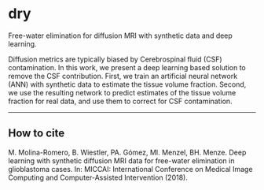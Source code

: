 # dry
Free-water elimination for diffusion MRI with synthetic data and deep learning.

Diffusion metrics are typically biased by Cerebrospinal fluid (CSF) contamination. In this work, we present a deep learning based solution to remove the CSF contribution. First, we train an artificial neural network (ANN) with synthetic data to estimate the tissue volume fraction. Second, we use the resulting network to predict estimates of the tissue volume fraction for real data, and use them to correct for CSF contamination. 

***
## How to cite
M. Molina-Romero, B. Wiestler, PA. Gómez, MI. Menzel, BH. Menze. Deep learning with synthetic diffusion MRI data for free-water elimination in glioblastoma cases. In: MICCAI: International Conference on Medical Image Computing and Computer-Assisted Intervention (2018).
